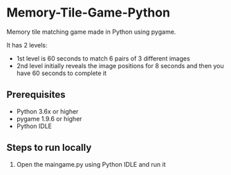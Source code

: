 # Memory-Tile-Game-Python
Memory tile matching game made in Python using pygame. 

It has 2 levels: 
 - 1st level is 60 seconds to match 6 pairs of 3 different images
 - 2nd level initially reveals the image positions for 8 seconds and then you have 60 seconds to complete it

## Prerequisites

 - Python 3.6x or higher
 - pygame 1.9.6 or higher
 - Python IDLE

## Steps to run locally

1. Open the maingame.py using Python IDLE and run it
